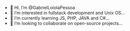 - 👋 Hi, I’m @GabrielLoiolaPessoa
- 👀 I’m interested in fullstack development and Unix OS...
- 🌱 I’m currently learning JS, PHP, JAVA and C#...
- 💞️ I’m looking to collaborate on open-source projects...


<!---
GabrielLoiolaPessoa/GabrielLoiolaPessoa is a ✨ special ✨ repository because its `README.md` (this file) appears on your GitHub profile.
You can click the Preview link to take a look at your changes.
--->
